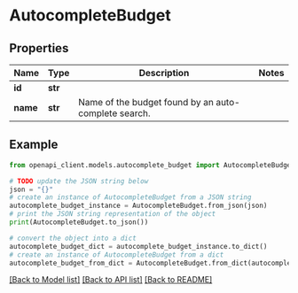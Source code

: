 # AutocompleteBudget


## Properties

Name | Type | Description | Notes
------------ | ------------- | ------------- | -------------
**id** | **str** |  | 
**name** | **str** | Name of the budget found by an auto-complete search. | 

## Example

```python
from openapi_client.models.autocomplete_budget import AutocompleteBudget

# TODO update the JSON string below
json = "{}"
# create an instance of AutocompleteBudget from a JSON string
autocomplete_budget_instance = AutocompleteBudget.from_json(json)
# print the JSON string representation of the object
print(AutocompleteBudget.to_json())

# convert the object into a dict
autocomplete_budget_dict = autocomplete_budget_instance.to_dict()
# create an instance of AutocompleteBudget from a dict
autocomplete_budget_from_dict = AutocompleteBudget.from_dict(autocomplete_budget_dict)
```
[[Back to Model list]](../README.md#documentation-for-models) [[Back to API list]](../README.md#documentation-for-api-endpoints) [[Back to README]](../README.md)


